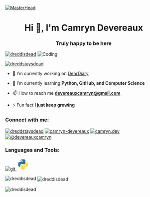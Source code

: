 [![MasterHead](https://boingboing.net/wp-content/uploads/2014/11/10_void_animated.gif)](https://rishavchanda.io)
<h1 align="center">Hi 👋, I'm Camryn Devereaux</h1>
<h3 align="center">Truly happy to be here</h3>
<img align="right" alt="Coding" width="400" src="https://i.pinimg.com/originals/7a/c7/1e/7ac71e72373b0fb270b3a6d72e44eea3.gif">

<p align="left"> <a href="https://github.com/ryo-ma/github-profile-trophy"><img src="https://github-profile-trophy.vercel.app/?username=dreddisdead" alt="dreddisdead" /></a> </p>

<p align="left"> <a href="https://twitter.com/dreddstaysdead" target="blank"><img src="https://img.shields.io/twitter/follow/dreddstaysdead?logo=twitter&style=for-the-badge" alt="dreddstaysdead" /></a> </p>

- 🔭 I’m currently working on [DearDiary](https://github.com/dreddisdead/DearDiary.git)

- 🌱 I’m currently learning **Python, GitHub, and Computer Science**

- 📫 How to reach me **devereauxcamryn@gmail.com**

- ⚡ Fun fact **I just keep growing**

<h3 align="left">Connect with me:</h3>
<p align="left">
<a href="https://twitter.com/dreddstaysdead" target="blank"><img align="center" src="https://raw.githubusercontent.com/rahuldkjain/github-profile-readme-generator/master/src/images/icons/Social/twitter.svg" alt="dreddstaysdead" height="30" width="40" /></a>
<a href="https://linkedin.com/in/camryn-devereaux" target="blank"><img align="center" src="https://raw.githubusercontent.com/rahuldkjain/github-profile-readme-generator/master/src/images/icons/Social/linked-in-alt.svg" alt="camryn-devereaux" height="30" width="40" /></a>
<a href="https://instagram.com/camryn.dev" target="blank"><img align="center" src="https://raw.githubusercontent.com/rahuldkjain/github-profile-readme-generator/master/src/images/icons/Social/instagram.svg" alt="camryn.dev" height="30" width="40" /></a>
<a href="https://medium.com/@devereauxcamryn" target="blank"><img align="center" src="https://raw.githubusercontent.com/rahuldkjain/github-profile-readme-generator/master/src/images/icons/Social/medium.svg" alt="@devereauxcamryn" height="30" width="40" /></a>
</p>

<h3 align="left">Languages and Tools:</h3>
<p align="left"> <a href="https://git-scm.com/" target="_blank" rel="noreferrer"> <img src="https://www.vectorlogo.zone/logos/git-scm/git-scm-icon.svg" alt="git" width="40" height="40"/> </a> <a href="https://www.python.org" target="_blank" rel="noreferrer"> <img src="https://raw.githubusercontent.com/devicons/devicon/master/icons/python/python-original.svg" alt="python" width="40" height="40"/> </a> </p>

<p><img align="left" src="https://github-readme-stats.vercel.app/api/top-langs?username=dreddisdead&show_icons=true&locale=en&layout=compact" alt="dreddisdead" /></p>

<p>&nbsp;<img align="center" src="https://github-readme-stats.vercel.app/api?username=dreddisdead&show_icons=true&locale=en" alt="dreddisdead" /></p>

<p><img align="center" src="https://github-readme-streak-stats.herokuapp.com/?user=dreddisdead&" alt="dreddisdead" /></p>
